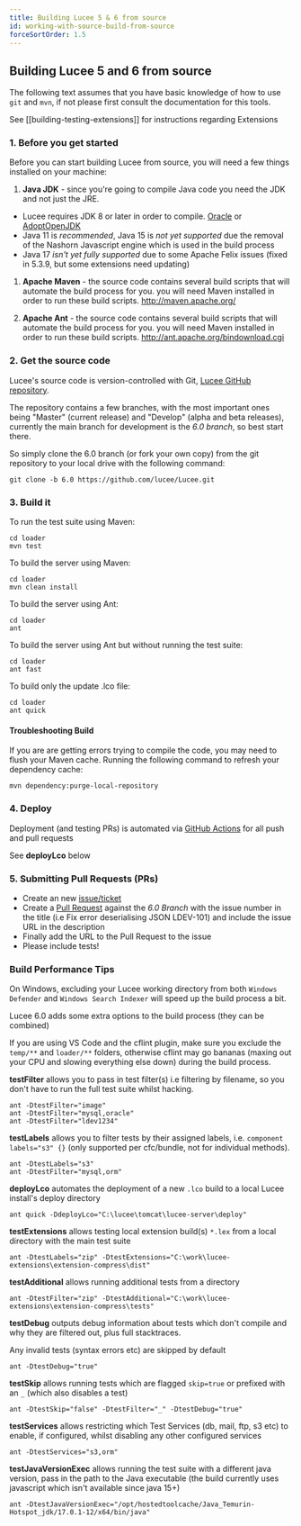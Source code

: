 ```yaml
---
title: Building Lucee 5 & 6 from source
id: working-with-source-build-from-source
forceSortOrder: 1.5
---
```


## Building Lucee 5 and 6 from source #

The following text assumes that you have basic knowledge of how to use `git` and `mvn`, if not please first consult the documentation for this tools.

See [[building-testing-extensions]] for instructions regarding Extensions

### 1. Before you get started

Before you can start building Lucee from source, you will need a few things installed on your machine:

1. **Java JDK** - since you're going to compile Java code you need the JDK and not just the JRE.  

- Lucee requires JDK 8 or later in order to compile.  [Oracle](https://www.oracle.com/technetwork/java/javase/downloads/) or [AdoptOpenJDK](https://adoptopenjdk.net/)
- Java 11 is *recommended*, Java 15 is *not yet supported* due the removal of the Nashorn Javascript engine which is used in the build process 
- Java 17 *isn't yet fully supported* due to some Apache Felix issues (fixed in 5.3.9, but some extensions need updating)

1. **Apache Maven** - the source code contains several build scripts that will automate the build process for you. you will need Maven installed in order to run these build scripts. <http://maven.apache.org/>

1. **Apache Ant** - the source code contains several build scripts that will automate the build process for you. you will need Maven installed in order to run these build scripts. <http://ant.apache.org/bindownload.cgi>

### 2. Get the source code

Lucee's source code is version-controlled with Git, [Lucee GitHub repository](https://github.com/lucee/lucee).

The repository contains a few branches, with the most important ones being "Master" (current release) and "Develop" (alpha and beta releases), currently the main branch for development is the *6.0 branch*, so best start there.

So simply clone the 6.0 branch (or fork your own copy) from the git repository to your local drive with the following command:

    git clone -b 6.0 https://github.com/lucee/Lucee.git

### 3. Build it

To run the test suite using Maven:

    cd loader
    mvn test

To build the server using Maven:

    cd loader
    mvn clean install

To build the server using Ant:

    cd loader
    ant

To build the server using Ant but without running the test suite:

    cd loader
    ant fast

To build only the update .lco file:

    cd loader
    ant quick

#### Troubleshooting Build

If you are are getting errors trying to compile the code, you may need to flush your Maven cache. Running the following command to refresh your dependency cache:

```
mvn dependency:purge-local-repository
```

### 4. Deploy

Deployment (and testing PRs) is automated via [GitHub Actions](https://github.com/lucee/Lucee/actions) for all push and pull requests

See **deployLco** below

### 5. Submitting Pull Requests (PRs)

- Create an new [issue/ticket](https://issues.lucee.org)
- Create a [Pull Request](https://github.com/lucee/Lucee/) against the *6.0 Branch* with the issue number in the title (i.e Fix error deserialising JSON LDEV-101) and include the issue URL in the description
- Finally add the URL to the Pull Request to the issue
- Please include tests!

### Build Performance Tips

On Windows, excluding your Lucee working directory from both `Windows Defender` and `Windows Search Indexer` will speed up the build process a bit.

Lucee 6.0 adds some extra options to the build process (they can be combined)

If you are using VS Code and the cflint plugin, make sure you exclude the `temp/**` and `loader/**` folders, otherwise cflint may go bananas (maxing out your CPU and slowing everything else down) during the build process.

**testFilter** allows you to pass in test filter(s) i.e filtering by filename, so you don't have to run the full test suite whilst hacking.

    ant -DtestFilter="image"
    ant -DtestFilter="mysql,oracle"
    ant -DtestFilter="ldev1234"

**testLabels** allows you to filter tests by their assigned labels, i.e. `component labels="s3" {}` (only supported per cfc/bundle, not for individual methods).

    ant -DtestLabels="s3"
    ant -DtestFilter="mysql,orm"

**deployLco** automates the deployment of a new `.lco` build to a local Lucee install's deploy directory

	ant quick -DdeployLco="C:\lucee\tomcat\lucee-server\deploy"

**testExtensions** allows testing local extension build(s) `*.lex` from a local directory with the main test suite

	ant -DtestLabels="zip" -DtestExtensions="C:\work\lucee-extensions\extension-compress\dist"

**testAdditional** allows running additional tests from a directory

	ant -DtestFilter="zip" -DtestAdditional="C:\work\lucee-extensions\extension-compress\tests"

**testDebug** outputs debug information about tests which don't compile and why they are filtered out, plus full stacktraces. 

Any invalid tests (syntax errors etc) are skipped by default

	ant -DtestDebug="true"

**testSkip** allows running tests which are flagged `skip=true` or prefixed with an `_` (which also disables a test)

	ant -DtestSkip="false" -DtestFilter="_" -DtestDebug="true"

**testServices** allows restricting which Test Services (db, mail, ftp, s3 etc) to enable, if configured, whilst disabling any other configured services

	ant -DtestServices="s3,orm"

**testJavaVersionExec** allows running the test suite with a different java version, pass in the path to the Java executable (the build currently uses javascript which isn't available since java 15+)

	ant -DtestJavaVersionExec="/opt/hostedtoolcache/Java_Temurin-Hotspot_jdk/17.0.1-12/x64/bin/java"
